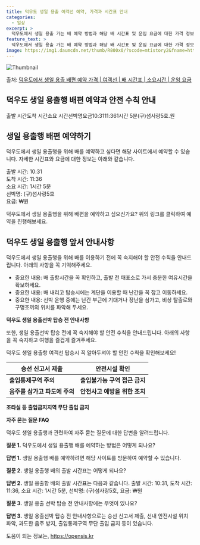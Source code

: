 ```yaml
---
title: 덕우도 생일 용출 여객선 예약, 가격과 시간표 안내
categories:
  - 일상
excerpt: >
  덕우도에서 생일 용출 가는 배 예약 방법과 해당 배 시간표 및 운임 요금에 대한 가격 정보를 안내 드리겠습니다. 안전하고 재밋는 생일 용출행 여행을 위해 아래 정보 참고하시기 바랍니다. 생일 용출행 배편 예약하기 👈 클릭덕우도에서 생일 용출행 배 시간표출발 시간도착 시간소요 시간선박명요금10:3111:361시간 5분(구)섬사랑5호.원생일 용출행 배편 예약하기 👈 클릭덕우도에서 생일 용출행 여객선 탑승 시 이용수칙덕우도에서 생일 용출행을 위해 여객선에 탑승하실 때 꼭 숙지해야 할 이용수칙을 알려드립니다. 중요한 내용: 1) 덕우도에서 생일 용출행 배 출항시간을 꼭 확인하고, 미리 매표소로 가서 충분한 여유시간을 가지세요. 2) 배가 도착하여 내리고 난 후에 탑승하며, 계단을 이용할 때에는 난간을 꼭 잡고 ..
feature_text: >
  덕우도에서 생일 용출 가는 배 예약 방법과 해당 배 시간표 및 운임 요금에 대한 가격 정보를 안내 드리겠습니다. 안전하고 재밋는 생일 용출행 여행을 위해 아래 정보 참고하시기 바랍니다. 생일 용출행 배편 예약하기 👈 클릭덕우도에서 생일 용출행 배 시간표출발 시간도착 시간소요 시간선박명요금10:3111:361시간 5분(구)섬사랑5호.원생일 용출행 배편 예약하기 👈 클릭덕우도에서 생일 용출행 여객선 탑승 시 이용수칙덕우도에서 생일 용출행을 위해 여객선에 탑승하실 때 꼭 숙지해야 할 이용수칙을 알려드립니다. 중요한 내용: 1) 덕우도에서 생일 용출행 배 출항시간을 꼭 확인하고, 미리 매표소로 가서 충분한 여유시간을 가지세요. 2) 배가 도착하여 내리고 난 후에 탑승하며, 계단을 이용할 때에는 난간을 꼭 잡고 ..
image: https://img1.daumcdn.net/thumb/R800x0/?scode=mtistory2&fname=https%3A%2F%2Fblog.kakaocdn.net%2Fdn%2Fdt3t3Z%2FbtsHCrV0SFF%2Fr2CGnvQ2NxxYHfXcfAJOiK%2Fimg.webp
---
```


![Thumbnail](https://img1.daumcdn.net/thumb/R800x0/?scode=mtistory2&fname=https%3A%2F%2Fblog.kakaocdn.net%2Fdn%2Fdt3t3Z%2FbtsHCrV0SFF%2Fr2CGnvQ2NxxYHfXcfAJOiK%2Fimg.webp)

<p>출처: <a href="https://opensis.kr/entry/%EB%8D%95%EC%9A%B0%EB%8F%84%EC%97%90%EC%84%9C-%EC%83%9D%EC%9D%BC-%EC%9A%A9%EC%B6%9C-%EB%B0%B0%ED%8E%B8-%EC%98%88%EC%95%BD-%EA%B0%80%EA%B2%A9-%EC%97%AC%EA%B0%9D%EC%84%A0-%EB%B0%B0-%EC%8B%9C%EA%B0%84%ED%91%9C-%EC%86%8C%EC%9A%94%EC%8B%9C%EA%B0%84-%EC%9A%B4%EC%9E%84-%EC%9A%94%EA%B8%88" rel="dofollow">덕우도에서 생일 용출 배편 예약 가격 | 여객선 | 배 시간표 | 소요시간 | 운임 요금</a> </p>

## 덕우도 생일 용출행 배편 예약과 안전 수칙 안내



출발 시간도착 시간소요 시간선박명요금10:3111:361시간 5분(구)섬사랑5호.원



## **생일 용출행 배편 예약하기**

덕우도에서 생일 용출행을 위해 배를 예약하고 싶다면 해당 사이트에서 예약할 수 있습니다. 자세한 시간표와 요금에 대한 정보는 아래와
같습니다.

출발 시간: 10:31  
도착 시간: 11:36  
소요 시간: 1시간 5분  
선박명: (구)섬사랑5호  
요금: ₩원

덕우도에서 생일 용출행을 위해 배편을 예약하고 싶으신가요? 위의 링크를 클릭하여 예약을 진행해보세요.



## **덕우도 생일 용출행 앞서 안내사항**

덕우도에서 생일 용출행을 위해 배를 이용하기 전에 꼭 숙지해야 할 안전 수칙을 안내드립니다. 아래의 사항을 꼭 기억해주세요.



  * 중요한 내용: 배 출항시간을 꼭 확인하고, 출발 전 매표소로 가서 충분한 여유시간을 확보하세요.
  * 중요한 내용: 배 내리고 탑승시에는 계단을 이용할 때 난간을 꼭 잡고 이동하세요.
  * 중요한 내용: 선박 운행 중에는 난간 부근에 기대거나 장난을 삼가고, 비상 탈출로와 구명조끼의 위치를 파악해 두세요.



**덕우도 생일 용출선박 탑승 전 안내사항**

또한, 생일 용출선박 탑승 전에 꼭 숙지해야 할 안전 수칙을 안내드립니다. 아래의 사항을 꼭 숙지하고 여행을 즐겁게 즐겨주세요.

덕우도 생일 용출항 여객선 탑승시 꼭 알아두셔야 할 안전 수칙을 확인해보세요!



**승선 신고서 제출** | **안전시설 확인**  
---|---  
**출입통제구역 주의** | **출입불가능 구역 접근 금지**  
**음주를 삼가고 파도에 주의** | **안전사고 예방을 위한 조치**  
**조타실 등 출입금지지역 무단 출입 금지**  
  


**자주 묻는 질문 FAQ**

덕우도 생일 용출행과 관련하여 자주 묻는 질문에 대한 답변을 알려드립니다.



**질문 1.** 덕우도에서 생일 용출행 배를 예약하는 방법은 어떻게 되나요?

**답변 1.** 생일 용출행 배를 예약하려면 해당 사이트를 방문하여 예약할 수 있습니다.

**질문 2.** 생일 용출행 배의 출발 시간표는 어떻게 되나요?

**답변 2.** 생일 용출항 배의 출발 시간표는 다음과 같습니다. 출발 시간: 10:31, 도착 시간: 11:36, 소요 시간: 1시간
5분, 선박명: (구)섬사랑5호, 요금: ₩원

**질문 3.** 생일 용출 선박 탑승 전 안내사항에는 무엇이 있나요?

**답변 3.** 생일 용출선박 탑승 전 안내사항으로는 승선 신고서 제출, 선내 안전시설 위치 파악, 과도한 음주 방지, 출입통제구역 무단
출입 금지 등이 있습니다.



 

도움이 되는 정보는, <a href="https://opensis.kr" rel="dofollow">https://opensis.kr</a>


